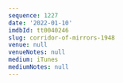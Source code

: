 ```yaml
---
sequence: 1227
date: '2022-01-10'
imdbId: tt0040246
slug: corridor-of-mirrors-1948
venue: null
venueNotes: null
medium: iTunes
mediumNotes: null
---
```


